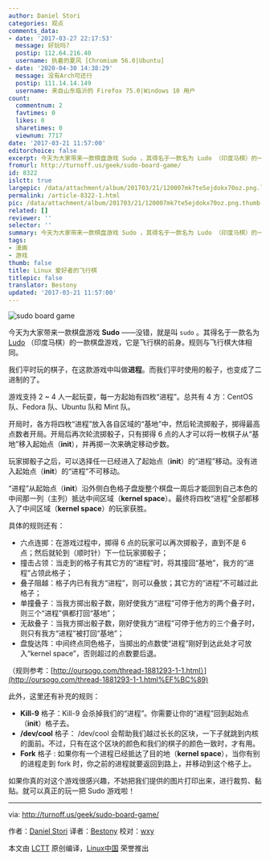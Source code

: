 ```yaml
---
author: Daniel Stori
categories: 观点
comments_data:
- date: '2017-03-27 22:17:53'
  message: 好玩吗?
  postip: 112.64.216.40
  username: 执着的夏风 [Chromium 56.0|Ubuntu]
- date: '2020-04-30 14:38:29'
  message: 没有Arch可还行
  postip: 111.14.14.149
  username: 来自山东临沂的 Firefox 75.0|Windows 10 用户
count:
  commentnum: 2
  favtimes: 0
  likes: 0
  sharetimes: 0
  viewnum: 7717
date: '2017-03-21 11:57:00'
editorchoice: false
excerpt: 今天为大家带来一款棋盘游戏 Sudo ，其得名于一款名为 Ludo （印度马棋）的一款棋盘游戏，它是飞行棋的前身。规则与飞行棋大体相同。我们平时玩的棋子，在这款游戏中叫做进程。而我们平时使用的骰子，也变成了二进制的了。
fromurl: http://turnoff.us/geek/sudo-board-game/
id: 8322
islctt: true
largepic: /data/attachment/album/201703/21/120007mk7te5ejdokx70oz.png.large.jpg
permalink: /article-8322-1.html
pic: /data/attachment/album/201703/21/120007mk7te5ejdokx70oz.png.thumb.jpg
related: []
reviewer: ''
selector: ''
summary: 今天为大家带来一款棋盘游戏 Sudo ，其得名于一款名为 Ludo （印度马棋）的一款棋盘游戏，它是飞行棋的前身。规则与飞行棋大体相同。我们平时玩的棋子，在这款游戏中叫做进程。而我们平时使用的骰子，也变成了二进制的了。
tags:
- 漫画
- 游戏
thumb: false
title: Linux 爱好者的飞行棋
titlepic: false
translator: Bestony
updated: '2017-03-21 11:57:00'
---
```


![sudo board game](/data/attachment/album/201703/21/120007mk7te5ejdokx70oz.png)


今天为大家带来一款棋盘游戏 **Sudo** ——没错，就是叫 `sudo` 。其得名于一款名为 [Ludo](https://en.wikipedia.org/wiki/Ludo_(board_game)) （印度马棋）的一款棋盘游戏，它是飞行棋的前身。规则与飞行棋大体相同。


我们平时玩的棋子，在这款游戏中叫做**进程**。而我们平时使用的骰子，也变成了二进制的了。


游戏支持 2 ~ 4 人一起玩耍，每一方起始有四枚“进程”。总共有 4 方：CentOS 队、Fedora 队、Ubuntu 队和 Mint 队。


开局时，各方将四枚“进程”放入各自区域的“基地”中，然后轮流掷骰子，掷得最高点数者开局。开局后再次轮流掷骰子，只有掷得 6 点的人才可以将一枚棋子从“基地”移入起始点（**init**），并再掷一次来确定移动步数。


玩家掷骰子之后，可以选择任一已经进入了起始点（**init**）的“进程”移动。没有进入起始点（**init**）的“进程”不可移动。


“进程”从起始点（**init**）沿外侧白色格子盘旋整个棋盘一周后才能回到自己本色的中间那一列（主列）抵达中间区域（**kernel space**）。最终将四枚“进程”全部都移入了中间区域（**kernel space**）的玩家获胜。


具体的规则还有：


* 六点连掷：在游戏过程中，掷得 6 点的玩家可以再次掷骰子，直到不是 6 点；然后就轮到（顺时针）下一位玩家掷骰子；
* 撞击占领：当走到的格子有其它方的“进程”时，将其撞回“基地”，我方的“进程”占领此格子；
* 叠子阻越：格子内已有我方“进程”，则可以叠放；其它方的“进程”不可越过此格子；
* 单撞叠子：当我方掷出骰子数，刚好使我方“进程”可停于他方的两个叠子时，则三个“进程”俱都打回“基地”；
* 无敌叠子：当我方掷出骰子数，刚好使我方“进程”可停于他方的三个叠子时，则只有我方“进程”被打回“基地”；
* 盘旋达阵：中间终点同色格子，当掷出的点数使“进程”刚好到达此处才可放入“kernel space”，否则超过的点数要后退。


（规则参考：[http://oursogo.com/thread-1881293-1-1.html）](http://oursogo.com/thread-1881293-1-1.html%EF%BC%89)


此外，这里还有补充的规则：


* **Kill-9** 格子：Kill-9 会杀掉我们的“进程”。你需要让你的“进程”回到起始点（**init**）格子去。
* **/dev/cool** 格子： /dev/cool 会帮助我们越过长长的区块，一下子就跳到内核的面前。不过，只有在这个区块的颜色和我们的棋子的颜色一致时，才有用。
* **Fork** 格子 : 如果你有一个进程已经抵达了目的地（**kernel space**），当你有别的进程走到 fork 时，你之前的进程就要返回到路上，并移动到这个格子上。


如果你真的对这个游戏很感兴趣，不妨把我们提供的图片打印出来，进行裁剪、黏贴。就可以真正的玩一把 Sudo 游戏啦！




---


via: <http://turnoff.us/geek/sudo-board-game/>


作者：[Daniel Stori](http://turnoff.us/about/) 译者：[Bestony](https://github.com/Bestony) 校对：[wxy](https://github.com/wxy)


本文由 [LCTT](https://github.com/LCTT/TranslateProject) 原创编译，[Linux中国](https://linux.cn/) 荣誉推出
